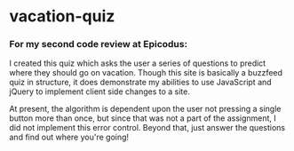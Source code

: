 # vacation-quiz
### For my second code review at Epicodus:

I created this quiz which asks the user a series of questions to predict where they should go on vacation.  Though this site is basically a buzzfeed quiz in structure, it does demonstrate my abilities to use JavaScript and jQuery to implement client side changes to a site.

At present, the algorithm is dependent upon the user not pressing a single button more than once, but since that was not a part of the assignment, I did not implement this error control.  Beyond that, just answer the questions and find out where you're going!
